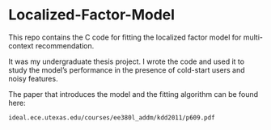 # Localized-Factor-Model

This repo contains the C code for fitting the localized factor model for multi-context recommendation.

It was my undergraduate thesis project. I wrote the code and used it to study the model’s performance in the presence of cold-start users and noisy features. 

The paper that introduces the model and the fitting algorithm can be found here:

`ideal.ece.utexas.edu/courses/ee380l_addm/kdd2011/p609.pdf`
